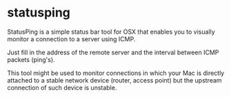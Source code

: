 statusping
==========

StatusPing is a simple status bar tool for OSX that enables you to visually monitor a connection to a server using ICMP.

Just fill in the address of the remote server and the interval between ICMP packets (ping's).

This tool might be used to monitor connections in which your Mac is directly attached to a stable network device (router, access point) but the upstream connection of such device is unstable.
